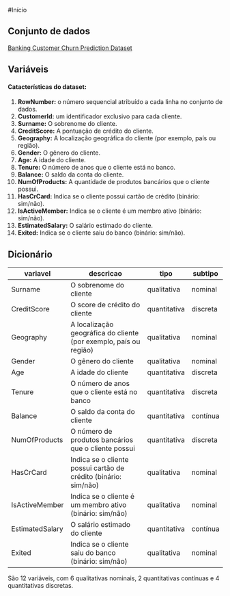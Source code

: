 #Início

## Conjunto de dados

[Banking Customer Churn Prediction Dataset](https://www.kaggle.com/datasets/saurabhbadole/bank-customer-churn-prediction-dataset)

## Variáveis

#### Catacterísticas do dataset:

1. **RowNumber:** o número sequencial atribuído a cada linha no conjunto de dados.
2. **CustomerId:** um identificador exclusivo para cada cliente.
3. **Surname:** O sobrenome do cliente.
4. **CreditScore:** A pontuação de crédito do cliente.
5. **Geography:** A localização geográfica do cliente (por exemplo, país ou região).
6. **Gender:** O gênero do cliente.
7. **Age:** A idade do cliente.
8. **Tenure:** O número de anos que o cliente está no banco.
9. **Balance:** O saldo da conta do cliente.
10. **NumOfProducts:** A quantidade de produtos bancários que o cliente possui.
11. **HasCrCard:** Indica se o cliente possui cartão de crédito (binário: sim/não).
12. **IsActiveMember:** Indica se o cliente é um membro ativo (binário: sim/não).
13. **EstimatedSalary:** O salário estimado do cliente.
14. **Exited:** Indica se o cliente saiu do banco (binário: sim/não).

## Dicionário

| variavel        | descricao                                                | tipo         | subtipo   |
|-----------------|----------------------------------------------------------|--------------|-----------|
| Surname         | O sobrenome do cliente                                   | qualitativa  | nominal   |
| CreditScore     | O score de crédito do cliente                           | quantitativa | discreta  |
| Geography       | A localização geográfica do cliente (por exemplo, país ou região) | qualitativa  | nominal   |
| Gender          | O gênero do cliente                                      | qualitativa  | nominal   |
| Age             | A idade do cliente                                       | quantitativa | discreta  |
| Tenure          | O número de anos que o cliente está no banco             | quantitativa | discreta  |
| Balance         | O saldo da conta do cliente                              | quantitativa | contínua  |
| NumOfProducts   | O número de produtos bancários que o cliente possui     | quantitativa | discreta  |
| HasCrCard       | Indica se o cliente possui cartão de crédito (binário: sim/não) | qualitativa  | nominal   |
| IsActiveMember  | Indica se o cliente é um membro ativo (binário: sim/não)| qualitativa  | nominal   |
| EstimatedSalary | O salário estimado do cliente                            | quantitativa | contínua  |
| Exited          | Indica se o cliente saiu do banco (binário: sim/não)     | qualitativa  | nominal   |

São 12 variáveis, com 6 qualitativas nominais, 2 quantitativas contínuas e 4 quantitativas discretas.

